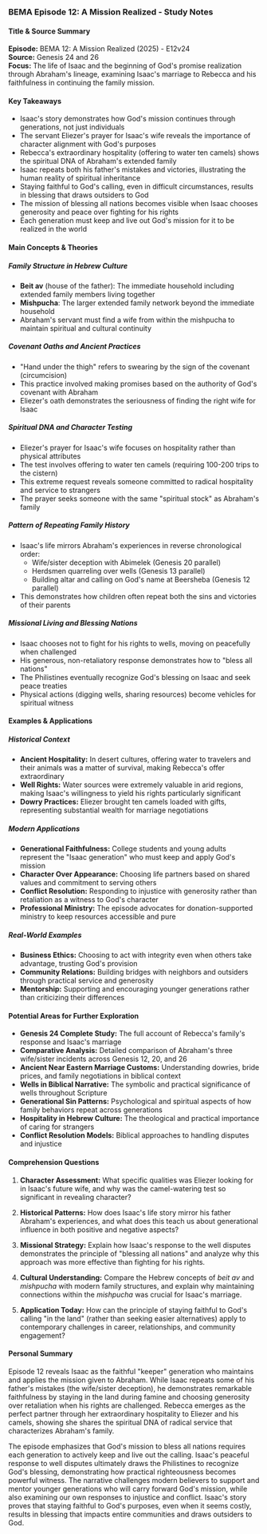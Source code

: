 ### BEMA Episode 12: A Mission Realized - Study Notes

#### Title & Source Summary

**Episode:** BEMA 12: A Mission Realized (2025) - E12v24  
**Source:** Genesis 24 and 26  
**Focus:** The life of Isaac and the beginning of God's promise realization through Abraham's lineage, examining Isaac's marriage to Rebecca and his faithfulness in continuing the family mission.

#### Key Takeaways

- Isaac's story demonstrates how God's mission continues through generations, not just individuals
- The servant Eliezer's prayer for Isaac's wife reveals the importance of character alignment with God's purposes
- Rebecca's extraordinary hospitality (offering to water ten camels) shows the spiritual DNA of Abraham's extended family
- Isaac repeats both his father's mistakes and victories, illustrating the human reality of spiritual inheritance
- Staying faithful to God's calling, even in difficult circumstances, results in blessing that draws outsiders to God
- The mission of blessing all nations becomes visible when Isaac chooses generosity and peace over fighting for his rights
- Each generation must keep and live out God's mission for it to be realized in the world

#### Main Concepts & Theories

##### Family Structure in Hebrew Culture
- **Beit av** (house of the father): The immediate household including extended family members living together
- **Mishpucha**: The larger extended family network beyond the immediate household
- Abraham's servant must find a wife from within the mishpucha to maintain spiritual and cultural continuity

##### Covenant Oaths and Ancient Practices
- "Hand under the thigh" refers to swearing by the sign of the covenant (circumcision)
- This practice involved making promises based on the authority of God's covenant with Abraham
- Eliezer's oath demonstrates the seriousness of finding the right wife for Isaac

##### Spiritual DNA and Character Testing
- Eliezer's prayer for Isaac's wife focuses on hospitality rather than physical attributes
- The test involves offering to water ten camels (requiring 100-200 trips to the cistern)
- This extreme request reveals someone committed to radical hospitality and service to strangers
- The prayer seeks someone with the same "spiritual stock" as Abraham's family

##### Pattern of Repeating Family History
- Isaac's life mirrors Abraham's experiences in reverse chronological order:
  - Wife/sister deception with Abimelek (Genesis 20 parallel)
  - Herdsmen quarreling over wells (Genesis 13 parallel)  
  - Building altar and calling on God's name at Beersheba (Genesis 12 parallel)
- This demonstrates how children often repeat both the sins and victories of their parents

##### Missional Living and Blessing Nations
- Isaac chooses not to fight for his rights to wells, moving on peacefully when challenged
- His generous, non-retaliatory response demonstrates how to "bless all nations"
- The Philistines eventually recognize God's blessing on Isaac and seek peace treaties
- Physical actions (digging wells, sharing resources) become vehicles for spiritual witness

#### Examples & Applications

##### Historical Context
- **Ancient Hospitality:** In desert cultures, offering water to travelers and their animals was a matter of survival, making Rebecca's offer extraordinary
- **Well Rights:** Water sources were extremely valuable in arid regions, making Isaac's willingness to yield his rights particularly significant
- **Dowry Practices:** Eliezer brought ten camels loaded with gifts, representing substantial wealth for marriage negotiations

##### Modern Applications
- **Generational Faithfulness:** College students and young adults represent the "Isaac generation" who must keep and apply God's mission
- **Character Over Appearance:** Choosing life partners based on shared values and commitment to serving others
- **Conflict Resolution:** Responding to injustice with generosity rather than retaliation as a witness to God's character
- **Professional Ministry:** The episode advocates for donation-supported ministry to keep resources accessible and pure

##### Real-World Examples
- **Business Ethics:** Choosing to act with integrity even when others take advantage, trusting God's provision
- **Community Relations:** Building bridges with neighbors and outsiders through practical service and generosity
- **Mentorship:** Supporting and encouraging younger generations rather than criticizing their differences

#### Potential Areas for Further Exploration

- **Genesis 24 Complete Study:** The full account of Rebecca's family's response and Isaac's marriage
- **Comparative Analysis:** Detailed comparison of Abraham's three wife/sister incidents across Genesis 12, 20, and 26
- **Ancient Near Eastern Marriage Customs:** Understanding dowries, bride prices, and family negotiations in biblical context
- **Wells in Biblical Narrative:** The symbolic and practical significance of wells throughout Scripture
- **Generational Sin Patterns:** Psychological and spiritual aspects of how family behaviors repeat across generations
- **Hospitality in Hebrew Culture:** The theological and practical importance of caring for strangers
- **Conflict Resolution Models:** Biblical approaches to handling disputes and injustice

#### Comprehension Questions

1. **Character Assessment:** What specific qualities was Eliezer looking for in Isaac's future wife, and why was the camel-watering test so significant in revealing character?

2. **Historical Patterns:** How does Isaac's life story mirror his father Abraham's experiences, and what does this teach us about generational influence in both positive and negative aspects?

3. **Missional Strategy:** Explain how Isaac's response to the well disputes demonstrates the principle of "blessing all nations" and analyze why this approach was more effective than fighting for his rights.

4. **Cultural Understanding:** Compare the Hebrew concepts of *beit av* and *mishpucha* with modern family structures, and explain why maintaining connections within the *mishpucha* was crucial for Isaac's marriage.

5. **Application Today:** How can the principle of staying faithful to God's calling "in the land" (rather than seeking easier alternatives) apply to contemporary challenges in career, relationships, and community engagement?

#### Personal Summary

Episode 12 reveals Isaac as the faithful "keeper" generation who maintains and applies the mission given to Abraham. While Isaac repeats some of his father's mistakes (the wife/sister deception), he demonstrates remarkable faithfulness by staying in the land during famine and choosing generosity over retaliation when his rights are challenged. Rebecca emerges as the perfect partner through her extraordinary hospitality to Eliezer and his camels, showing she shares the spiritual DNA of radical service that characterizes Abraham's family.

The episode emphasizes that God's mission to bless all nations requires each generation to actively keep and live out the calling. Isaac's peaceful response to well disputes ultimately draws the Philistines to recognize God's blessing, demonstrating how practical righteousness becomes powerful witness. The narrative challenges modern believers to support and mentor younger generations who will carry forward God's mission, while also examining our own responses to injustice and conflict. Isaac's story proves that staying faithful to God's purposes, even when it seems costly, results in blessing that impacts entire communities and draws outsiders to God.